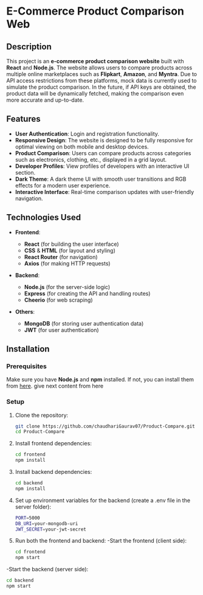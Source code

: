 # E-Commerce Product Comparison Web 

## Description

This project is an **e-commerce product comparison website** built with **React** and **Node.js**. The website allows users to compare products across multiple online marketplaces such as **Flipkart**, **Amazon**, and **Myntra**. Due to API access restrictions from these platforms, mock data is currently used to simulate the product comparison. In the future, if API keys are obtained, the product data will be dynamically fetched, making the comparison even more accurate and up-to-date.


## Features

- **User Authentication**: Login and registration functionality.
- **Responsive Design**: The website is designed to be fully responsive for optimal viewing on both mobile and desktop devices.
- **Product Comparison**: Users can compare products across categories such as electronics, clothing, etc., displayed in a grid layout.
- **Developer Profiles**: View profiles of developers with an interactive UI section.
- **Dark Theme**: A dark theme UI with smooth user transitions and RGB effects for a modern user experience.
- **Interactive Interface**: Real-time comparison updates with user-friendly navigation.

## Technologies Used

- **Frontend**:
  - **React** (for building the user interface)
  - **CSS** & **HTML** (for layout and styling)
  - **React Router** (for navigation)
  - **Axios** (for making HTTP requests)
  
- **Backend**:
  - **Node.js** (for the server-side logic)
  - **Express** (for creating the API and handling routes)
  - **Cheerio** (for web scraping)

- **Others**:
  - **MongoDB** (for storing user authentication data)
  - **JWT** (for user authentication)

## Installation

### Prerequisites

Make sure you have **Node.js** and **npm** installed. If not, you can install them from [here](https://nodejs.org/).
give next content from here

### Setup

1. Clone the repository:

   ```bash
   git clone https://github.com/chaudhariGaurav07/Product-Compare.git
   cd Product-Compare
2. Install frontend dependencies:
   
   ```bash
   cd frontend
   npm install
3. Install backend dependencies:
   
   ```bash
   cd backend
   npm install
4. Set up environment variables for the backend (create a .env file in the server folder):
   
   ```bash
   PORT=5000
   DB_URI=your-mongodb-uri
   JWT_SECRET=your-jwt-secret
5. Run both the frontend and backend:
   -Start the frontend (client side):
      
   ```bash
   cd frontend
   npm start
  -Start the backend (server side):
      
   ```bash
   cd backend
   npm start

